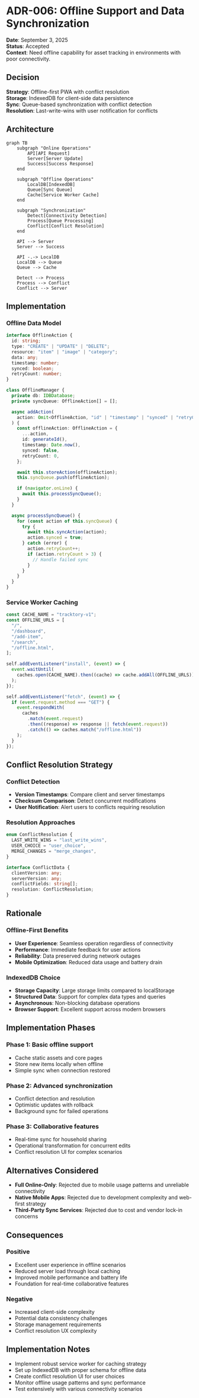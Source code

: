 # ADR-006: Offline Support and Data Synchronization

**Date**: September 3, 2025  
**Status**: Accepted  
**Context**: Need offline capability for asset tracking in environments with poor connectivity.

## Decision

**Strategy**: Offline-first PWA with conflict resolution  
**Storage**: IndexedDB for client-side data persistence  
**Sync**: Queue-based synchronization with conflict detection  
**Resolution**: Last-write-wins with user notification for conflicts

## Architecture

```mermaid
graph TB
    subgraph "Online Operations"
        API[API Request]
        Server[Server Update]
        Success[Success Response]
    end

    subgraph "Offline Operations"
        LocalDB[IndexedDB]
        Queue[Sync Queue]
        Cache[Service Worker Cache]
    end

    subgraph "Synchronization"
        Detect[Connectivity Detection]
        Process[Queue Processing]
        Conflict[Conflict Resolution]
    end

    API --> Server
    Server --> Success

    API -.-> LocalDB
    LocalDB --> Queue
    Queue --> Cache

    Detect --> Process
    Process --> Conflict
    Conflict --> Server
```

## Implementation

### Offline Data Model

```typescript
interface OfflineAction {
  id: string;
  type: "CREATE" | "UPDATE" | "DELETE";
  resource: "item" | "image" | "category";
  data: any;
  timestamp: number;
  synced: boolean;
  retryCount: number;
}

class OfflineManager {
  private db: IDBDatabase;
  private syncQueue: OfflineAction[] = [];

  async addAction(
    action: Omit<OfflineAction, "id" | "timestamp" | "synced" | "retryCount">
  ) {
    const offlineAction: OfflineAction = {
      ...action,
      id: generateId(),
      timestamp: Date.now(),
      synced: false,
      retryCount: 0,
    };

    await this.storeAction(offlineAction);
    this.syncQueue.push(offlineAction);

    if (navigator.onLine) {
      await this.processSyncQueue();
    }
  }

  async processSyncQueue() {
    for (const action of this.syncQueue) {
      try {
        await this.syncAction(action);
        action.synced = true;
      } catch (error) {
        action.retryCount++;
        if (action.retryCount > 3) {
          // Handle failed sync
        }
      }
    }
  }
}
```

### Service Worker Caching

```javascript
const CACHE_NAME = "tracktory-v1";
const OFFLINE_URLS = [
  "/",
  "/dashboard",
  "/add-item",
  "/search",
  "/offline.html",
];

self.addEventListener("install", (event) => {
  event.waitUntil(
    caches.open(CACHE_NAME).then((cache) => cache.addAll(OFFLINE_URLS))
  );
});

self.addEventListener("fetch", (event) => {
  if (event.request.method === "GET") {
    event.respondWith(
      caches
        .match(event.request)
        .then((response) => response || fetch(event.request))
        .catch(() => caches.match("/offline.html"))
    );
  }
});
```

## Conflict Resolution Strategy

### Conflict Detection

- **Version Timestamps**: Compare client and server timestamps
- **Checksum Comparison**: Detect concurrent modifications
- **User Notification**: Alert users to conflicts requiring resolution

### Resolution Approaches

```typescript
enum ConflictResolution {
  LAST_WRITE_WINS = "last_write_wins",
  USER_CHOICE = "user_choice",
  MERGE_CHANGES = "merge_changes",
}

interface ConflictData {
  clientVersion: any;
  serverVersion: any;
  conflictFields: string[];
  resolution: ConflictResolution;
}
```

## Rationale

### Offline-First Benefits

- **User Experience**: Seamless operation regardless of connectivity
- **Performance**: Immediate feedback for user actions
- **Reliability**: Data preserved during network outages
- **Mobile Optimization**: Reduced data usage and battery drain

### IndexedDB Choice

- **Storage Capacity**: Large storage limits compared to localStorage
- **Structured Data**: Support for complex data types and queries
- **Asynchronous**: Non-blocking database operations
- **Browser Support**: Excellent support across modern browsers

## Implementation Phases

### Phase 1: Basic offline support

- Cache static assets and core pages
- Store new items locally when offline
- Simple sync when connection restored

### Phase 2: Advanced synchronization

- Conflict detection and resolution
- Optimistic updates with rollback
- Background sync for failed operations

### Phase 3: Collaborative features

- Real-time sync for household sharing
- Operational transformation for concurrent edits
- Conflict resolution UI for complex scenarios

## Alternatives Considered

- **Full Online-Only**: Rejected due to mobile usage patterns and unreliable connectivity
- **Native Mobile Apps**: Rejected due to development complexity and web-first strategy
- **Third-Party Sync Services**: Rejected due to cost and vendor lock-in concerns

## Consequences

### Positive

- Excellent user experience in offline scenarios
- Reduced server load through local caching
- Improved mobile performance and battery life
- Foundation for real-time collaborative features

### Negative

- Increased client-side complexity
- Potential data consistency challenges
- Storage management requirements
- Conflict resolution UX complexity

## Implementation Notes

- Implement robust service worker for caching strategy
- Set up IndexedDB with proper schema for offline data
- Create conflict resolution UI for user choices
- Monitor offline usage patterns and sync performance
- Test extensively with various connectivity scenarios
